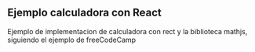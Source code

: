 ## Ejemplo calculadora con React

Ejemplo de implementacion de calculadora con rect y la biblioteca mathjs, siguiendo el ejemplo de freeCodeCamp
